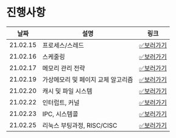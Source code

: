# 진행사항

|날짜|설명|링크|
|------|---|---|
|21.02.15|프로세스/스레드|[✅보러가기](https://github.com/happ-in/Tech_interview/blob/main/03.Operating_system/phb/21.02.15.md)|
|21.02.16|스케줄링|[✅보러가기](https://github.com/happ-in/Tech_interview/blob/main/03.Operating_system/phb/21.02.16.md)|
|21.02.17|메모리 관리 전략|[✅보러가기](https://github.com/happ-in/Tech_interview/blob/main/03.Operating_system/phb/21.02.17.md)|
|21.02.19|가상메모리 및 페이지 교체 알고리즘|[✅보러가기](https://github.com/happ-in/Tech_interview/blob/main/03.Operating_system/phb/21.02.19.md)|
|21.02.20|캐시 및 파일 시스템|[✅보러가기](https://github.com/happ-in/Tech_interview/blob/main/03.Operating_system/phb/21.02.20.md)|
|21.02.22|인터럽트, 커널|[✅보러가기](https://github.com/happ-in/Tech_interview/blob/main/03.Operating_system/phb/21.02.22.md)
|21.02.23|IPC, 시스템콜|[✅보러가기](https://github.com/happ-in/Tech_interview/blob/main/03.Operating_system/phb/21.02.23.md)
|21.02.25|리눅스 부팅과정, RISC/CISC|[✅보러가기](https://github.com/happ-in/Tech_interview/blob/main/03.Operating_system/phb/21.02.25.md)

